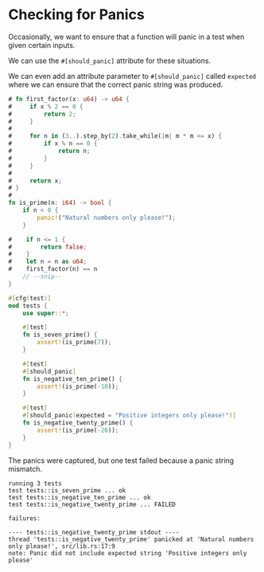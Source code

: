 # Checking for Panics

Occasionally, we want to ensure that a function will panic in a test when given
certain inputs.

We can use the `#[should_panic]` attribute for these situations.

We can even add an attribute parameter to `#[should_panic]` called `expected`
where we can ensure that the correct panic string was produced.

```rust
# fn first_factor(x: u64) -> u64 {
#     if x % 2 == 0 {
#         return 2;
#     }
#
#     for n in (3..).step_by(2).take_while(|m| m * m <= x) {
#         if x % n == 0 {
#             return n;
#         }
#     }
#
#     return x;
# }
#
fn is_prime(n: i64) -> bool {
    if n < 0 {
        panic!("Natural numbers only please!");
    }

#    if n <= 1 {
#        return false;
#    }
#    let n = n as u64;
#    first_factor(n) == n
    // --snip--
}

#[cfg(test)]
mod tests {
    use super::*;

    #[test]
    fn is_seven_prime() {
        assert!(is_prime(7));
    }

    #[test]
    #[should_panic]
    fn is_negative_ten_prime() {
        assert!(is_prime(-10));
    }

    #[test]
    #[should_panic(expected = "Positive integers only please!")]
    fn is_negative_twenty_prime() {
        assert!(is_prime(-20));
    }
}
```

The panics were captured, but one test failed because a panic string mismatch.

```plaintext
running 3 tests
test tests::is_seven_prime ... ok
test tests::is_negative_ten_prime ... ok
test tests::is_negative_twenty_prime ... FAILED

failures:

---- tests::is_negative_twenty_prime stdout ----
thread 'tests::is_negative_twenty_prime' panicked at 'Natural numbers only please!', src/lib.rs:17:9
note: Panic did not include expected string 'Positive integers only please'
```
